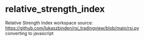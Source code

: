 # relative_strength_index
Relative Strength Index workspace
source: https://github.com/lukaszbinden/rsi_tradingview/blob/main/rsi.py
converting to javascript
